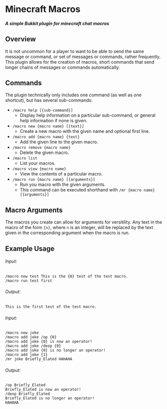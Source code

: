 # Minecraft Macros

##### A simple Bukkit plugin for minecraft chat macros


## Overview

It is not uncommon for a player to want to be able to send the same message or command, or set of messages or commands, rather frequently. This plugin allows for the creation of macros, short commands that send longer chains of messages or commands automatically.

## Commands

The plugin technically only includes one command (as well as one shortcut), but has several sub-commands:

- `/macro help [{sub-command}]`
  - Display help information on a particular sub-command, or general help information if none is given.
- `/macro new {macro name} [{text}]`
  - Create a new macro with the given name and optional first line.
- `/macro add {macro name} {text}`
  - Add the given line to the given macro.
- `/macro remove {macro name}`
  - Delete the given macro.
- `/macro list`
  - List your macros.
- `/macro view {macro name}`
  - View the contents of a particular macro.
- `/macro run {macro name} [{arguments}]`
  - Run you macro with the given arguments.
  - This command can be executed shorthand with `/mr {macro name} [{arguments}]`

## Macro Arguments

The macros you create can allow for arguments for versitility. Any text in the macro of the form `{n}`, where `n` is an integer, will be replaced by the text given in the corresponding argument when the macro is run.

## Example Usage

###### Input:
```
/macro new test This is the {0} test of the test macro.
/macro run test first
```
###### Output:
```
This is the first test of the test macro.
```

###### Input:
```
/macro new joke
/macro add joke /op {0}
/macro add joke {0} is now an operator!
/macro add joke /deop {0}
/macro add joke {0} is no longer an operator!
/macro add joke {1}
/mr joke Briefly_Elated HAHAHA
```
###### Output:
```
/op Briefly_Elated
Briefly_Elated is now an operator!
/deop Briefly_Elated
Briefly_Elated is no longer an operator!
HAHAHA
```
